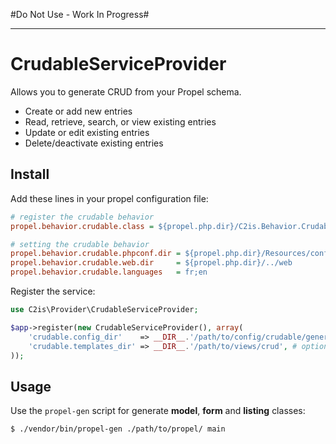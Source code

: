 #Do Not Use - Work In Progress#
____

# CrudableServiceProvider

Allows you to generate CRUD from your Propel schema.
* Create or add new entries
* Read, retrieve, search, or view existing entries
* Update or edit existing entries
* Delete/deactivate existing entries

## Install

Add these lines in your propel configuration file:
```ini
# register the crudable behavior
propel.behavior.crudable.class = ${propel.php.dir}/C2is.Behavior.Crudable.CrudableBehavior

# setting the crudable behavior
propel.behavior.crudable.phpconf.dir = ${propel.php.dir}/Resources/config/crudable/generated
propel.behavior.crudable.web.dir     = ${propel.php.dir}/../web
propel.behavior.crudable.languages   = fr;en
```

Register the service:
```php
use C2is\Provider\CrudableServiceProvider;

$app->register(new CrudableServiceProvider(), array(
    'crudable.config_dir'    => __DIR__.'/path/to/config/crudable/generated',
    'crudable.templates_dir' => __DIR__.'/path/to/views/crud', # optional
));
```

## Usage

Use the `propel-gen` script for generate <strong>model</strong>, <strong>form</strong> and <strong>listing</strong> classes:
```shell
$ ./vendor/bin/propel-gen ./path/to/propel/ main
```
